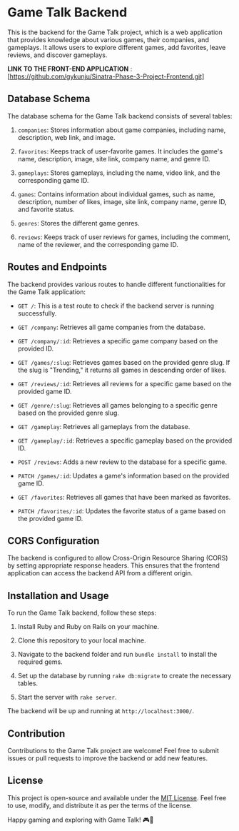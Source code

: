 # Game Talk Backend

This is the backend for the Game Talk project, which is a web application that provides knowledge about various games, their companies, and gameplays. It allows users to explore different games, add favorites, leave reviews, and discover gameplays.

**LINK TO THE FRONT-END APPLICATION** : [https://github.com/gykunju/Sinatra-Phase-3-Project-Frontend.git]

## Database Schema

The database schema for the Game Talk backend consists of several tables:

1. `companies`: Stores information about game companies, including name, description, web link, and image.

2. `favorites`: Keeps track of user-favorite games. It includes the game's name, description, image, site link, company name, and genre ID.

3. `gameplays`: Stores gameplays, including the name, video link, and the corresponding game ID.

4. `games`: Contains information about individual games, such as name, description, number of likes, image, site link, company name, genre ID, and favorite status.

5. `genres`: Stores the different game genres.

6. `reviews`: Keeps track of user reviews for games, including the comment, name of the reviewer, and the corresponding game ID.

## Routes and Endpoints

The backend provides various routes to handle different functionalities for the Game Talk application:

- `GET /`: This is a test route to check if the backend server is running successfully.

- `GET /company`: Retrieves all game companies from the database.

- `GET /company/:id`: Retrieves a specific game company based on the provided ID.

- `GET /games/:slug`: Retrieves games based on the provided genre slug. If the slug is "Trending," it returns all games in descending order of likes.

- `GET /reviews/:id`: Retrieves all reviews for a specific game based on the provided game ID.

- `GET /genre/:slug`: Retrieves all games belonging to a specific genre based on the provided genre slug.

- `GET /gameplay`: Retrieves all gameplays from the database.

- `GET /gameplay/:id`: Retrieves a specific gameplay based on the provided ID.

- `POST /reviews`: Adds a new review to the database for a specific game.

- `PATCH /games/:id`: Updates a game's information based on the provided game ID.

- `GET /favorites`: Retrieves all games that have been marked as favorites.

- `PATCH /favorites/:id`: Updates the favorite status of a game based on the provided game ID.

## CORS Configuration

The backend is configured to allow Cross-Origin Resource Sharing (CORS) by setting appropriate response headers. This ensures that the frontend application can access the backend API from a different origin.

## Installation and Usage

To run the Game Talk backend, follow these steps:

1. Install Ruby and Ruby on Rails on your machine.

2. Clone this repository to your local machine.

3. Navigate to the backend folder and run `bundle install` to install the required gems.

4. Set up the database by running `rake db:migrate` to create the necessary tables.

5. Start the server with `rake server`.

The backend will be up and running at `http://localhost:3000/`.

## Contribution

Contributions to the Game Talk project are welcome! Feel free to submit issues or pull requests to improve the backend or add new features.

## License

This project is open-source and available under the [MIT License](https://opensource.org/licenses/MIT). Feel free to use, modify, and distribute it as per the terms of the license.

Happy gaming and exploring with Game Talk! 🎮🌟
